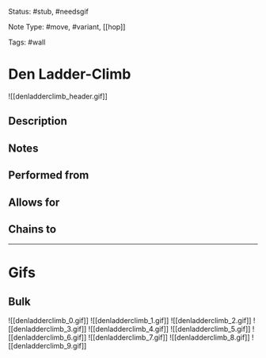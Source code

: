 Status: #stub, #needsgif 

Note Type: #move, #variant, [[hop]]

Tags: #wall 

# Den Ladder-Climb
![[denladderclimb_header.gif]]
## Description


## Notes


## Performed from


## Allows for


## Chains to


___
# Gifs
## Bulk
![[denladderclimb_0.gif]]
![[denladderclimb_1.gif]]
![[denladderclimb_2.gif]]
![[denladderclimb_3.gif]]
![[denladderclimb_4.gif]]
![[denladderclimb_5.gif]]
![[denladderclimb_6.gif]]
![[denladderclimb_7.gif]]
![[denladderclimb_8.gif]]
![[denladderclimb_9.gif]]
